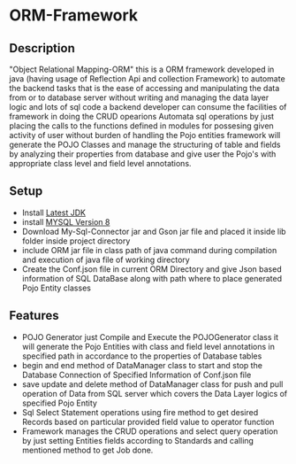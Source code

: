 # ORM-Framework

## Description 
"Object Relational Mapping-ORM" this is a ORM framework developed in java (having usage of Reflection Api and collection Framework) to automate the backend tasks that is the ease of accessing and manipulating the data from or to database server without writing and managing the data layer logic and lots of sql code a backend developer can consume the facilities of framework in doing the CRUD opearions Automata sql operations by just placing the calls to the functions defined in modules for possesing given activity of user without burden of handling the Pojo entities framework will generate the POJO Classes and manage the structuring of table and fields by analyzing their properties from database and give user the Pojo's with appropriate class level and field level annotations.

## Setup
* Install [Latest JDK](https://www.oracle.com/in/java/technologies/javase-downloads.html)
* install [MYSQL Version 8](https://www.onlinetutorialspoint.com/mysql/install-mysql-on-windows-10-step-by-step.html)
* Download My-Sql-Connector jar and Gson jar file and placed it inside lib folder inside project directory
* include ORM jar file in class path of java command during compilation and execution of java file of working directory
* Create the Conf.json file in current ORM Directory and give Json based information of SQL DataBase along with path where to place generated Pojo Entity classes

 ## Features 
* POJO Generator just Compile and Execute the POJOGenerator class it will generate the Pojo Entities with class and field level annotations in specified path in accordance to the properties of Database tables 
* begin and end method of DataManager class to start and stop the Database Connection of Specified Information of Conf.json file
* save update and delete method of DataManager class for push and pull operation of Data from SQL server which covers the Data Layer logics of specified Pojo Entity
* Sql Select Statement operations using fire method to get desired Records based on particular provided field value to operator function 
* Framework manages the CRUD operations and select query operation by just setting Entities fields according to Standards and calling mentioned method to get Job done.
